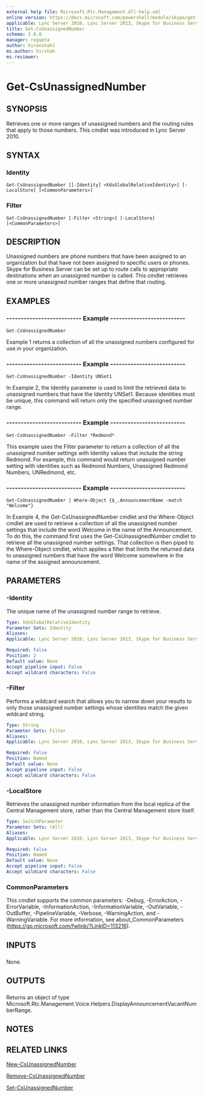 ```yaml
---
external help file: Microsoft.Rtc.Management.dll-help.xml
online version: https://docs.microsoft.com/powershell/module/skype/get-csunassignednumber
applicable: Lync Server 2010, Lync Server 2013, Skype for Business Server 2015, Skype for Business Server 2019
title: Get-CsUnassignedNumber
schema: 2.0.0
manager: rogupta
author: hirenshah1
ms.author: hirshah
ms.reviewer:
---
```


# Get-CsUnassignedNumber

## SYNOPSIS
Retrieves one or more ranges of unassigned numbers and the routing rules that apply to those numbers.
This cmdlet was introduced in Lync Server 2010.



## SYNTAX

### Identity
```
Get-CsUnassignedNumber [[-Identity] <XdsGlobalRelativeIdentity>] [-LocalStore] [<CommonParameters>]
```

### Filter
```
Get-CsUnassignedNumber [-Filter <String>] [-LocalStore] [<CommonParameters>]
```

## DESCRIPTION
Unassigned numbers are phone numbers that have been assigned to an organization but that have not been assigned to specific users or phones.
Skype for Business Server can be set up to route calls to appropriate destinations when an unassigned number is called.
This cmdlet retrieves one or more unassigned number ranges that define that routing.



## EXAMPLES

### -------------------------- Example --------------------------
```
Get-CsUnassignedNumber
```

Example 1 returns a collection of all the unassigned numbers configured for use in your organization.

### -------------------------- Example --------------------------
```
Get-CsUnassignedNumber -Identity UNSet1
```

In Example 2, the Identity parameter is used to limit the retrieved data to unassigned numbers that have the Identity UNSet1.
Because identities must be unique, this command will return only the specified unassigned number range.

### -------------------------- Example --------------------------
```
Get-CsUnassignedNumber -Filter *Redmond*
```

This example uses the Filter parameter to return a collection of all the unassigned number settings with Identity values that include the string Redmond.
For example, this command would return unassigned number setting with identities such as Redmond Numbers, Unassigned Redmond Numbers, UNRedmond, etc.

### -------------------------- Example --------------------------
```
Get-CsUnassignedNumber | Where-Object {$_.AnnouncementName -match "Welcome"}
```

In Example 4, the Get-CsUnassignedNumber cmdlet and the Where-Object cmdlet are used to retrieve a collection of all the unassigned number settings that include the word Welcome in the name of the Announcement.
To do this, the command first uses the Get-CsUnassignedNumber cmdlet to retrieve all the unassigned number settings.
That collection is then piped to the Where-Object cmdlet, which applies a filter that limits the returned data to unassigned numbers that have the word Welcome somewhere in the name of the assigned announcement.

## PARAMETERS

### -Identity
The unique name of the unassigned number range to retrieve.

```yaml
Type: XdsGlobalRelativeIdentity
Parameter Sets: Identity
Aliases: 
Applicable: Lync Server 2010, Lync Server 2013, Skype for Business Server 2015, Skype for Business Server 2019

Required: False
Position: 2
Default value: None
Accept pipeline input: False
Accept wildcard characters: False
```

### -Filter
Performs a wildcard search that allows you to narrow down your results to only those unassigned number settings whose identities match the given wildcard string.

```yaml
Type: String
Parameter Sets: Filter
Aliases: 
Applicable: Lync Server 2010, Lync Server 2013, Skype for Business Server 2015, Skype for Business Server 2019

Required: False
Position: Named
Default value: None
Accept pipeline input: False
Accept wildcard characters: False
```

### -LocalStore
Retrieves the unassigned number information from the local replica of the Central Management store, rather than the Central Management store itself.

```yaml
Type: SwitchParameter
Parameter Sets: (All)
Aliases: 
Applicable: Lync Server 2010, Lync Server 2013, Skype for Business Server 2015, Skype for Business Server 2019

Required: False
Position: Named
Default value: None
Accept pipeline input: False
Accept wildcard characters: False
```

### CommonParameters
This cmdlet supports the common parameters: -Debug, -ErrorAction, -ErrorVariable, -InformationAction, -InformationVariable, -OutVariable, -OutBuffer, -PipelineVariable, -Verbose, -WarningAction, and -WarningVariable. For more information, see about_CommonParameters (https://go.microsoft.com/fwlink/?LinkID=113216).

## INPUTS

###  
None.

## OUTPUTS

###  
Returns an object of type Microsoft.Rtc.Management.Voice.Helpers.DisplayAnnouncementVacantNumberRange.

## NOTES

## RELATED LINKS

[New-CsUnassignedNumber](New-CsUnassignedNumber.md)

[Remove-CsUnassignedNumber](Remove-CsUnassignedNumber.md)

[Set-CsUnassignedNumber](Set-CsUnassignedNumber.md)

